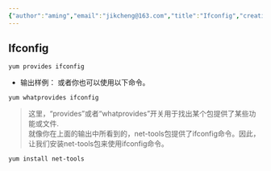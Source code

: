 ```yaml
---
{"author":"aming","email":"jikcheng@163.com","title":"Ifconfig","creation_date":"2022-06-27 15:57","Last modified date":"2022-11-25 16:06","tags":"Ifconfig","File Folder with relative path":"system/Doc/Linux/Linux Doc/Linux CMD","remark":null,"other":null,"dg-publish":true,"permalink":"/system/doc/linux/linux-doc/linux-cmd/ifconfig/","dgPassFrontmatter":true}
---
```



## Ifconfig
```shell
yum provides ifconfig
```
* 输出样例：
或者你也可以使用以下命令。
```shell
yum whatprovides ifconfig
```
>  这里，“provides”或者“whatprovides”开关用于找出某个包提供了某些功能或文件.  
> 就像你在上面的输出中所看到的，net-tools包提供了ifconfig命令。因此，让我们安装net-tools包来使用ifconfig命令。 

```bash
yum install net-tools
```